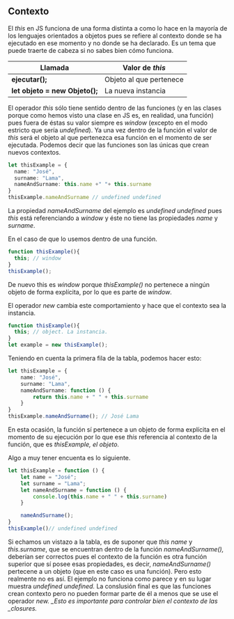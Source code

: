 ## Contexto

El _this_ en JS funciona de una forma distinta a como lo hace en la mayoría de los lenguajes orientados a objetos pues se refiere al contexto donde se ha ejecutado en ese momento y no donde se ha declarado. Es un tema que puede traerte de cabeza si no sabes bien cómo funciona.

| Llamada | Valor de _this_ |
| --- | --- |
| **ejecutar\(\);** | Objeto al que pertenece |
| **let objeto = new Objeto\(\);** | La nueva instancia |

El operador _this_ sólo tiene sentido dentro de las funciones \(y en las clases porque como hemos visto una clase en JS es, en realidad, una función\) pues fuera de éstas su valor siempre es _window_ \(excepto en el modo estricto que sería _undefined_\). Ya una vez dentro de la función el valor de _this_ será el objeto al que pertenezca esa función en el momento de ser ejecutada. Podemos decir que las funciones son las únicas que crean nuevos contextos.

```ts
let thisExample = { 
  name: "José",
  surname: "Lama", 
  nameAndSurname: this.name +" "+ this.surname
}
thisExample.nameAndSurname // undefined undefined
```

La propiedad _nameAndSurname_ del ejemplo es _undefined undefined_ pues _this_ está referenciando a _window_ y éste no tiene las propiedades _name_ y _surname_.

En el caso de que lo usemos dentro de una función.

```ts
function thisExample(){ 
  this; // window
}
thisExample();
```

De nuevo this es _window_ porque _thisExample\(\)_ no pertenece a ningún objeto de forma explícita, por lo que es parte de _window_.

El operador _new_ cambia este comportamiento y hace que el contexto sea la instancia.

```ts
function thisExample(){ 
  this; // object. La instancia.
}
let example = new thisExample();
```

Teniendo en cuenta la primera fila de la tabla, podemos hacer esto:

```ts
let thisExample = {
    name: "José",
    surname: "Lama",
    nameAndSurname: function () {
        return this.name + " " + this.surname
    }
}
thisExample.nameAndSurname(); // José Lama
```

En esta ocasión, la función sí pertenece a un objeto de forma explícita en el momento de su ejecución por lo que ese _this_ referencia al contexto de la función, que es _thisExample, el objeto._

Algo a muy tener encuenta es lo siguiente.

```ts
let thisExample = function () {
    let name = "José";
    let surname = "Lama";
    let nameAndSurname = function () {
        console.log(this.name + " " + this.surname)
    }

    nameAndSurname();
}
thisExample()// undefined undefined
```

Si echamos un vistazo a la tabla, es de suponer que _this_ _name_ y _this.surname_, que se encuentran dentro de la función _nameAndSurname\(\),_ deberían ser correctos pues el contexto de la función es otra función superior que sí posee esas propiedades, es decir, _nameAndSurname\(\)_ pertecene a un objeto \(que en este caso es una función\). Pero esto realmente no es así. El ejemplo no funciona como parece y en su lugar muestra _undefined undefined._ La conslusión final es que las funciones crean contexto pero no pueden formar parte de él a menos que se use el operador _new. \_Esto es importante para controlar bien el contexto de las \_closures._

